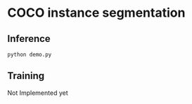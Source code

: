 # COCO instance segmentation

## Inference

```
python demo.py
```

## Training

Not Implemented yet
